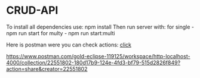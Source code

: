 # CRUD-API

To install all dependencies use: npm install
Then run server with:
for single - npm run start
for multy - npm run start:multi

Here is postman were you can check actions: [click](https://www.postman.com/gold-eclipse-119125/workspace/http-localhost-4000/collection/22551802-180d17b9-124e-4fd3-bf79-515d2826f849?action=share&creator=22551802)

https://www.postman.com/gold-eclipse-119125/workspace/http-localhost-4000/collection/22551802-180d17b9-124e-4fd3-bf79-515d2826f849?action=share&creator=22551802
